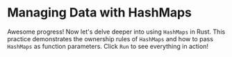 # Managing Data with HashMaps

Awesome progress! Now let's delve deeper into using `HashMaps` in Rust. This practice demonstrates the ownership rules of `HashMaps` and how to pass `HashMaps` as function parameters. Click `Run` to see everything in action!